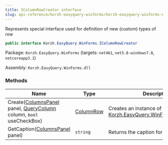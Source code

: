 ```yaml
---
title: IColumnRowCreator interface
slug: api-reference/korzh-easyquery-winforms/korzh-easyquery-winforms-namespace/icolumnrowcreator-interface
---
```



Represents special interface used for definition of new (custom) types of row
```csharp
public interface Korzh.EasyQuery.WinForms.IColumnRowCreator

```
Package: `Korzh.EasyQuery.WinForms` (targets: `net461`, `net5.0-windows7.0`, `netcoreapp3.1`)

Assembly: `Korzh.EasyQuery.WinForms.dll`

### Methods

| Name | Type | Description | 
| --- | --- | --- | 
| Create([ColumnsPanel](/api-reference/korzh-easyquery-winforms/korzh-easyquery-winforms-namespace/columnspanel-class) panel, [QueryColumn](/api-reference/korzh-easyquery/korzh-easyquery-namespace/querycolumn-class) column, `bool` useCheckBox) | [ColumnRow](/api-reference/korzh-easyquery-winforms/korzh-easyquery-winforms-namespace/columnrow-class) | Creates an instance of [Korzh.EasyQuery.WinForms.ColumnRow](/api-reference/korzh-easyquery-winforms/korzh-easyquery-winforms-namespace/columnrow-class). | 
| GetCaption([ColumnsPanel](/api-reference/korzh-easyquery-winforms/korzh-easyquery-winforms-namespace/columnspanel-class) panel) | `string` | Returns the caption for button menu. |
